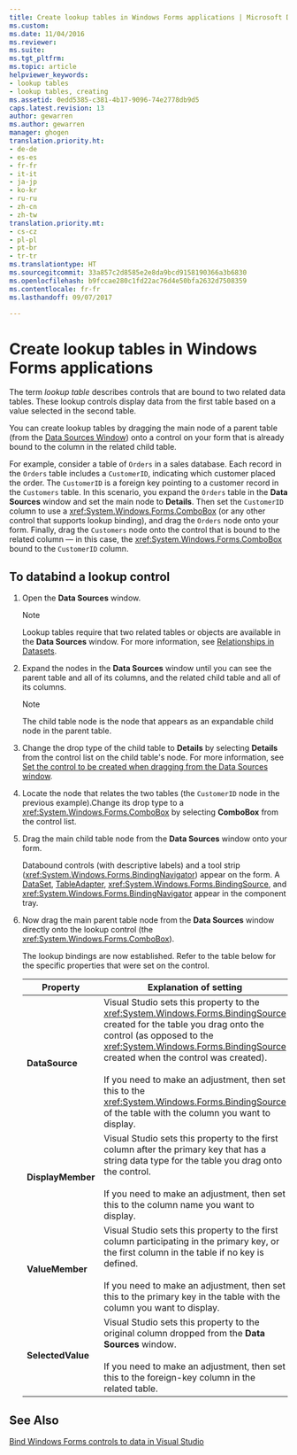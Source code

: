 ```yaml
---
title: Create lookup tables in Windows Forms applications | Microsoft Docs
ms.custom: 
ms.date: 11/04/2016
ms.reviewer: 
ms.suite: 
ms.tgt_pltfrm: 
ms.topic: article
helpviewer_keywords:
- lookup tables
- lookup tables, creating
ms.assetid: 0edd5385-c381-4b17-9096-74e2778db9d5
caps.latest.revision: 13
author: gewarren
ms.author: gewarren
manager: ghogen
translation.priority.ht:
- de-de
- es-es
- fr-fr
- it-it
- ja-jp
- ko-kr
- ru-ru
- zh-cn
- zh-tw
translation.priority.mt:
- cs-cz
- pl-pl
- pt-br
- tr-tr
ms.translationtype: HT
ms.sourcegitcommit: 33a857c2d8585e2e8da9bcd9158190366a3b6830
ms.openlocfilehash: b9fccae280c1fd22ac76d4e50bfa2632d7508359
ms.contentlocale: fr-fr
ms.lasthandoff: 09/07/2017

---
```

# <a name="create-lookup-tables-in-windows-forms-applications"></a>Create lookup tables in Windows Forms applications
The term *lookup table* describes controls that are bound to two related data tables. These lookup controls display data from the first table based on a value selected in the second table.  
  
 You can create lookup tables by dragging the main node of a parent table (from the [Data Sources Window](add-new-data-sources.md)) onto a control on your form that is already bound to the column in the related child table.  
  
 For example, consider a table of `Orders` in a sales database. Each record in the `Orders` table includes a `CustomerID`, indicating which customer placed the order. The `CustomerID` is a foreign key pointing to a customer record in the `Customers` table. In this scenario, you expand the `Orders` table in the **Data Sources** window and set the main node to **Details**. Then set the `CustomerID` column to use a <xref:System.Windows.Forms.ComboBox> (or any other control that supports lookup binding), and drag the `Orders` node onto your form. Finally, drag the `Customers` node onto the control that is bound to the related column — in this case, the <xref:System.Windows.Forms.ComboBox> bound to the `CustomerID` column.  
  
## <a name="to-databind-a-lookup-control"></a>To databind a lookup control  
  
1.  Open the **Data Sources** window.  
  
    > [!NOTE]
    >  Lookup tables require that two related tables or objects are available in the **Data Sources** window. For more information, see [Relationships in Datasets](relationships-in-datasets.md).  
  
2.  Expand the nodes in the **Data Sources** window until you can see the parent table and all of its columns, and the related child table and all of its columns.  
  
    > [!NOTE]
    >  The child table node is the node that appears as an expandable child node in the parent table.  
  
3.  Change the drop type of the child table to **Details** by selecting **Details** from the control list on the child table's node. For more information, see [Set the control to be created when dragging from the Data Sources window](../data-tools/set-the-control-to-be-created-when-dragging-from-the-data-sources-window.md).  
  
4.  Locate the node that relates the two tables (the `CustomerID` node in the previous example).Change its drop type to a <xref:System.Windows.Forms.ComboBox> by selecting **ComboBox** from the control list.  
  
5.  Drag the main child table node from the **Data Sources** window onto your form.  
  
     Databound controls (with descriptive labels) and a tool strip (<xref:System.Windows.Forms.BindingNavigator>) appear on the form. A [DataSet](../data-tools/dataset-tools-in-visual-studio.md), [TableAdapter](../data-tools/create-and-configure-tableadapters.md), <xref:System.Windows.Forms.BindingSource>, and <xref:System.Windows.Forms.BindingNavigator> appear in the component tray.  
  
6.  Now drag the main parent table node from the **Data Sources** window directly onto the lookup control (the <xref:System.Windows.Forms.ComboBox>).  
  
     The lookup bindings are now established. Refer to the table below for the specific properties that were set on the control.  
  
    |Property|Explanation of setting|  
    |--------------|----------------------------|  
    |**DataSource**|Visual Studio sets this property to the <xref:System.Windows.Forms.BindingSource> created for the table you drag onto the control (as opposed to the <xref:System.Windows.Forms.BindingSource> created when the control was created).<br /><br /> If you need to make an adjustment, then set this to the <xref:System.Windows.Forms.BindingSource> of the table with the column you want to display.|  
    |**DisplayMember**|Visual Studio sets this property to the first column after the primary key that has a string data type for the table you drag onto the control.<br /><br /> If you need to make an adjustment, then set this to the column name you want to display.|  
    |**ValueMember**|Visual Studio sets this property to the first column participating in the primary key, or the first column in the table if no key is defined.<br /><br /> If you need to make an adjustment, then set this to the primary key in the table with the column you want to display.|  
    |**SelectedValue**|Visual Studio sets this property to the original column dropped from the **Data Sources** window.<br /><br /> If you need to make an adjustment, then set this to the foreign-key column in the related table.|  
  
## <a name="see-also"></a>See Also  
 [Bind Windows Forms controls to data in Visual Studio](../data-tools/bind-windows-forms-controls-to-data-in-visual-studio.md)
